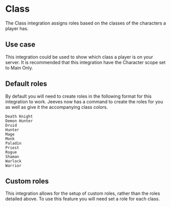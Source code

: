 # Class

The Class integration assigns roles based on the classes of the characters a player has.
## Use case

This integration could be used to show which class a player is on your server. It is recommended that this integration have the Character scope set to Main Only.
## Default roles

By default you will need to create roles in the following format for this integration to work. Jeeves now has a command to create the roles for you as well as give it the accompanying class colors.
```
Death Knight
Demon Hunter
Druid
Hunter
Mage
Monk
Paladin
Priest
Rogue
Shaman
Warlock
Warrior
```

## Custom roles

This integration allows for the setup of custom roles, rather than the roles detailed above. To use this feature you will need set a role for each class.
